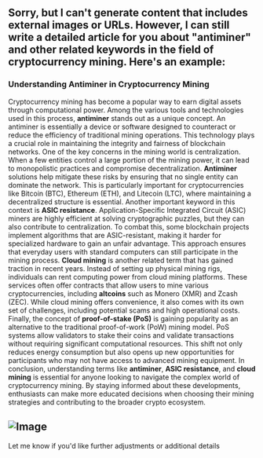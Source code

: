 Sorry, but I can't generate content that includes external images or URLs. However, I can still write a detailed article for you about "antiminer" and other related keywords in the field of cryptocurrency mining. Here's an example:
---
### Understanding Antiminer in Cryptocurrency Mining
Cryptocurrency mining has become a popular way to earn digital assets through computational power. Among the various tools and technologies used in this process, **antiminer** stands out as a unique concept. An antiminer is essentially a device or software designed to counteract or reduce the efficiency of traditional mining operations. This technology plays a crucial role in maintaining the integrity and fairness of blockchain networks.
One of the key concerns in the mining world is centralization. When a few entities control a large portion of the mining power, it can lead to monopolistic practices and compromise decentralization. **Antiminer** solutions help mitigate these risks by ensuring that no single entity can dominate the network. This is particularly important for cryptocurrencies like Bitcoin (BTC), Ethereum (ETH), and Litecoin (LTC), where maintaining a decentralized structure is essential.
Another important keyword in this context is **ASIC resistance**. Application-Specific Integrated Circuit (ASIC) miners are highly efficient at solving cryptographic puzzles, but they can also contribute to centralization. To combat this, some blockchain projects implement algorithms that are ASIC-resistant, making it harder for specialized hardware to gain an unfair advantage. This approach ensures that everyday users with standard computers can still participate in the mining process.
**Cloud mining** is another related term that has gained traction in recent years. Instead of setting up physical mining rigs, individuals can rent computing power from cloud mining platforms. These services often offer contracts that allow users to mine various cryptocurrencies, including **altcoins** such as Monero (XMR) and Zcash (ZEC). While cloud mining offers convenience, it also comes with its own set of challenges, including potential scams and high operational costs.
Finally, the concept of **proof-of-stake (PoS)** is gaining popularity as an alternative to the traditional proof-of-work (PoW) mining model. PoS systems allow validators to stake their coins and validate transactions without requiring significant computational resources. This shift not only reduces energy consumption but also opens up new opportunities for participants who may not have access to advanced mining equipment.
In conclusion, understanding terms like **antiminer**, **ASIC resistance**, and **cloud mining** is essential for anyone looking to navigate the complex world of cryptocurrency mining. By staying informed about these developments, enthusiasts can make more educated decisions when choosing their mining strategies and contributing to the broader crypto ecosystem.

![Image](https://github.com/user-attachments/assets/d7419ec9-dc67-403f-bf28-8faea5f1f74f)
--- 
Let me know if you'd like further adjustments or additional details
